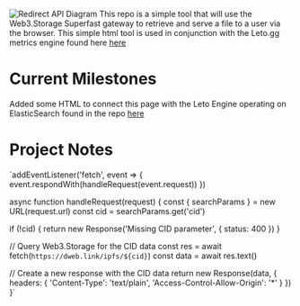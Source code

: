 ![Redirect API Diagram](https://user-images.githubusercontent.com/30084404/218062982-2cdd036e-0c4f-4d40-a119-74d1ec97bf1f.png)
This repo is a simple tool that will use the Web3.Storage Superfast gateway to retrieve and serve a file to a user via the browser. This simple html tool is used in conjunction with the Leto.gg metrics engine found here [here](https://github.com/Leto-gg/engine)

# Current Milestones
Added some HTML to connect this page with the Leto Engine operating on ElasticSearch found in the repo [here](https://github.com/Leto-gg/engine)

# Project Notes 

`addEventListener('fetch', event => {
  event.respondWith(handleRequest(event.request))
})

async function handleRequest(request) {
  const { searchParams } = new URL(request.url)
  const cid = searchParams.get('cid')

  if (!cid) {
    return new Response('Missing CID parameter', { status: 400 })
  }

  // Query Web3.Storage for the CID data
  const res = await fetch(`https://dweb.link/ipfs/${cid}`)
  const data = await res.text()

  // Create a new response with the CID data
  return new Response(data, {
    headers: {
      'Content-Type': 'text/plain',
      'Access-Control-Allow-Origin': '*'
    }
  })
}`

